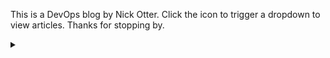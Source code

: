 ---
---

This is a DevOps blog by Nick Otter. Click the icon to trigger a dropdown to view articles. Thanks for stopping by.


<details><summary></summary>

## Kubernetes
<div>
  <ul style="list-style-type:none">
    {% for post in site.categories.kubernetes %}
      {% if post.url %}
         <li><a href="{{ post.url }}">{{ post.title }}</a></li>
      {% endif %}
     {% endfor %}
   </ul>
</div>

</details>
